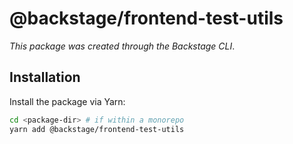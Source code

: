 # @backstage/frontend-test-utils

_This package was created through the Backstage CLI_.

## Installation

Install the package via Yarn:

```sh
cd <package-dir> # if within a monorepo
yarn add @backstage/frontend-test-utils
```
